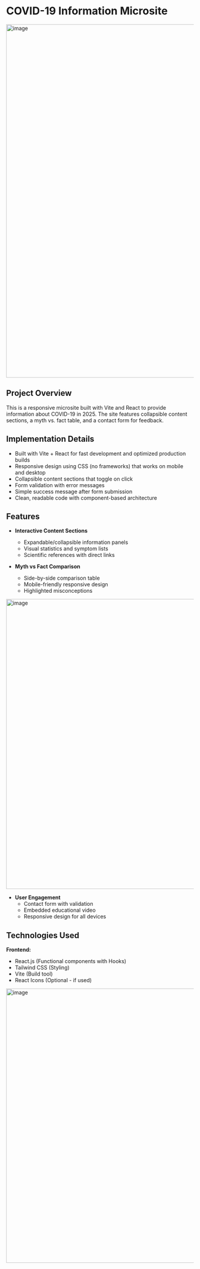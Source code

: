 # COVID-19 Information Microsite

<img width="1888" height="948" alt="image" src="https://github.com/user-attachments/assets/afd2f2bf-198d-4693-9db4-aaf4a909ece4" />

## Project Overview

This is a responsive microsite built with Vite and React to provide information about COVID-19 in 2025. The site features collapsible content sections, a myth vs. fact table, and a contact form for feedback.

## Implementation Details

- Built with Vite + React for fast development and optimized production builds
- Responsive design using CSS (no frameworks) that works on mobile and desktop
- Collapsible content sections that toggle on click
- Form validation with error messages
- Simple success message after form submission
- Clean, readable code with component-based architecture

## Features

- **Interactive Content Sections**
  - Expandable/collapsible information panels
  - Visual statistics and symptom lists
  - Scientific references with direct links

- **Myth vs Fact Comparison**
  - Side-by-side comparison table
  - Mobile-friendly responsive design
  - Highlighted misconceptions
<img width="1917" height="778" alt="image" src="https://github.com/user-attachments/assets/fdb214d6-e394-4062-ae79-d0a5bc3e5a3d" />


- **User Engagement**
  - Contact form with validation
  - Embedded educational video
  - Responsive design for all devices

## Technologies Used

**Frontend:**
- React.js (Functional components with Hooks)
- Tailwind CSS (Styling)
- Vite (Build tool)
- React Icons (Optional - if used)

<img width="1869" height="736" alt="image" src="https://github.com/user-attachments/assets/12878c1d-068b-41f3-97ee-f0d3a0c1c2cc" />
